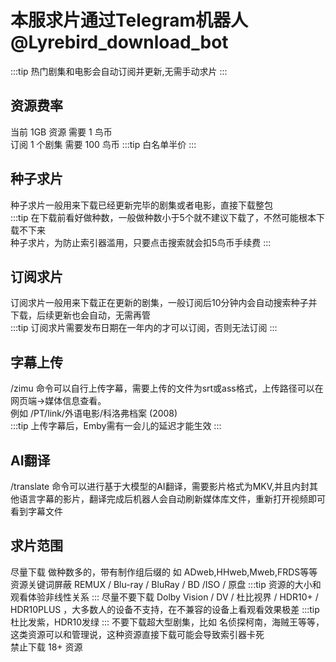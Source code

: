 # 本服求片通过Telegram机器人 @Lyrebird_download_bot
:::tip
热门剧集和电影会自动订阅并更新,无需手动求片
:::  

## 资源费率
当前 1GB 资源 需要 1 鸟币  
订阅 1 个剧集 需要 100 鸟币
:::tip
白名单半价
:::

## 种子求片
种子求片一般用来下载已经更新完毕的剧集或者电影，直接下载整包  
:::tip
在下载前看好做种数，一般做种数小于5个就不建议下载了，不然可能根本下载不下来  
种子求片，为防止索引器滥用，只要点击搜索就会扣5鸟币手续费
:::

## 订阅求片
订阅求片一般用来下载正在更新的剧集，一般订阅后10分钟内会自动搜索种子并下载，后续更新也会自动，无需再管  
:::tip
订阅求片需要发布日期在一年内的才可以订阅，否则无法订阅
:::

## 字幕上传
/zimu 命令可以自行上传字幕，需要上传的文件为srt或ass格式，上传路径可以在网页端->媒体信息查看。  
例如 /PT/link/外语电影/科洛弗档案 (2008)  
:::tip
上传字幕后，Emby需有一会儿的延迟才能生效
:::

## AI翻译
/translate 命令可以进行基于大模型的AI翻译，需要影片格式为MKV,并且内封其他语言字幕的影片，翻译完成后机器人会自动刷新媒体库文件，重新打开视频即可看到字幕文件  


## 求片范围
尽量下载 做种数多的，带有制作组后缀的 如 ADweb,HHweb,Mweb,FRDS等等 
资源关键词屏蔽 REMUX / Blu-ray / BluRay / BD /ISO / 原盘   :::tip 资源的大小和观看体验非线性关系 :::
尽量不要下载 Dolby Vision / DV / 杜比视界 / HDR10+ / HDR10PLUS ，大多数人的设备不支持，在不兼容的设备上看观看效果极差  :::tip 杜比发紫，HDR10发绿 :::
不要下载超大型剧集，比如 名侦探柯南，海贼王等等，这类资源可以和管理说，这种资源直接下载可能会导致索引器卡死  
禁止下载 18+ 资源











